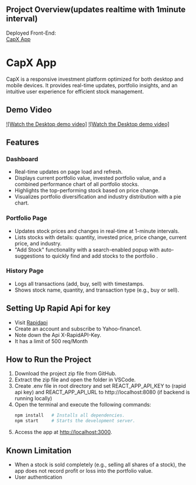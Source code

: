 
## Project Overview(updates realtime with 1minute interval)

Deployed Front-End:  
[CapX App](https://capx--ashen.vercel.app/)

# CapX App

CapX is a responsive investment platform optimized for both desktop and mobile devices. It provides real-time updates, portfolio insights, and an intuitive user experience for efficient stock management.

## Demo Video

[![Watch the Desktop demo video]](https://www.youtube.com/watch?v=kPFLAaVYi8o)
[![Watch the Desktop demo video]](https://www.youtube.com/shorts/4XWlNmSK6rI?si=lO6c8thznbsJUfVU)


## Features

### Dashboard
- Real-time updates on page load and refresh.  
- Displays current portfolio value, invested portfolio value, and a combined performance chart of all portfolio stocks.  
- Highlights the top-performing stock based on price change.  
- Visualizes portfolio diversification and industry distribution with a pie chart.

### Portfolio Page
- Updates stock prices and changes in real-time at 1-minute intervals.  
- Lists stocks with details: quantity, invested price, price change, current price, and industry.  
- "Add Stock" functionality with a search-enabled popup with auto-suggestions to quickly find and add stocks to the portfolio .

### History Page
- Logs all transactions (add, buy, sell) with timestamps.  
- Shows stock name, quantity, and transaction type (e.g., buy or sell).

## Setting Up Rapid Api for key
- Visit [Rapidapi](https://rapidapi.com/apidojo/api/yahoo-finance1)
- Create an account and subscribe to Yahoo-finance1.
- Note down the Api X-RapidAPI-Key.
- It has a limit of 500 req/Month

## How to Run the Project

1. Download the project zip file from GitHub.  
2. Extract the zip file and open the folder in VSCode.
3. Create .env file in root directory and set REACT_APP_API_KEY to (rapid api key) and REACT_APP_API_URL to http://localhost:8080 (if backend is running locally)
4. Open the terminal and execute the following commands:  
   ```bash
   npm install   # Installs all dependencies.
   npm start     # Starts the development server.
   ```
5. Access the app at [http://localhost:3000](http://localhost:3000).

## Known Limitation

- When a stock is sold completely (e.g., selling all shares of a stock), the app does not record profit or loss into the portfolio value.
- User authentication

